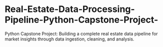 # Real-Estate-Data-Processing-Pipeline-Python-Capstone-Project-
Python Capstone Project: Building a complete real estate data pipeline for market insights through data ingestion, cleaning, and analysis.
